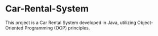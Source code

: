 # Car-Rental-System
This project is a Car Rental System developed in Java, utilizing Object-Oriented Programming (OOP) principles.
